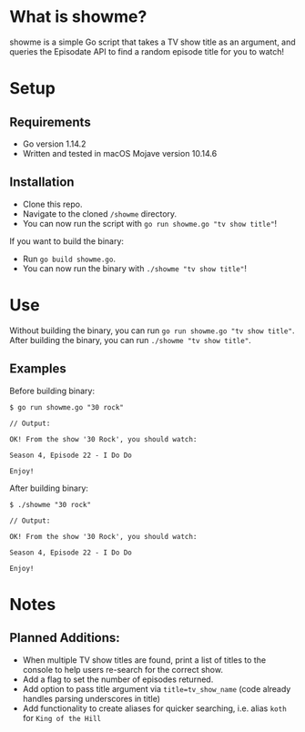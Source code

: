 # What is showme?
showme is a simple Go script that takes a TV show title as an argument, and queries the Episodate API to find a random episode title for you to watch!


# Setup
## Requirements
* Go version 1.14.2
* Written and tested in macOS Mojave version 10.14.6

## Installation
* Clone this repo. 
* Navigate to the cloned `/showme` directory.
* You can now run the script with `go run showme.go "tv show title"`!

If you want to build the binary:
* Run `go build showme.go`.
* You can now run the binary with `./showme "tv show title"`!


# Use
Without building the binary, you can run `go run showme.go "tv show title"`.
After building the binary, you can run `./showme "tv show title"`.


## Examples
Before building binary:
```
$ go run showme.go "30 rock"

// Output:

OK! From the show '30 Rock', you should watch:

Season 4, Episode 22 - I Do Do

Enjoy!
```

After building binary:
```
$ ./showme "30 rock"

// Output:

OK! From the show '30 Rock', you should watch:

Season 4, Episode 22 - I Do Do

Enjoy!
```

# Notes
## Planned Additions:
* When multiple TV show titles are found, print a list of titles to the console to help users re-search for the correct show.
* Add a flag to set the number of episodes returned.
* Add option to pass title argument via `title=tv_show_name` (code already handles parsing underscores in title)
* Add functionality to create aliases for quicker searching, i.e. alias `koth` for `King of the Hill`